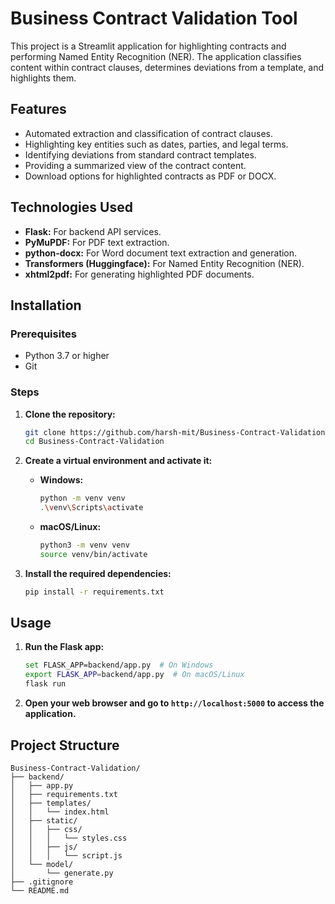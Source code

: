 # Business Contract Validation Tool

This project is a Streamlit application for highlighting contracts and performing Named Entity Recognition (NER). The application classifies content within contract clauses, determines deviations from a template, and highlights them.

## Features
- Automated extraction and classification of contract clauses.
- Highlighting key entities such as dates, parties, and legal terms.
- Identifying deviations from standard contract templates.
- Providing a summarized view of the contract content.
- Download options for highlighted contracts as PDF or DOCX.

## Technologies Used
- **Flask:** For backend API services.
- **PyMuPDF:** For PDF text extraction.
- **python-docx:** For Word document text extraction and generation.
- **Transformers (Huggingface):** For Named Entity Recognition (NER).
- **xhtml2pdf:** For generating highlighted PDF documents.

## Installation

### Prerequisites
- Python 3.7 or higher
- Git

### Steps
1. **Clone the repository:**
   ```sh
   git clone https://github.com/harsh-mit/Business-Contract-Validation.git
   cd Business-Contract-Validation
   ```

2. **Create a virtual environment and activate it:**
   - **Windows:**
     ```sh
     python -m venv venv
     .\venv\Scripts\activate
     ```

   - **macOS/Linux:**
     ```sh
     python3 -m venv venv
     source venv/bin/activate
     ```

3. **Install the required dependencies:**
   ```sh
   pip install -r requirements.txt
   ```

## Usage

1. **Run the Flask app:**
   ```sh
   set FLASK_APP=backend/app.py  # On Windows
   export FLASK_APP=backend/app.py  # On macOS/Linux
   flask run
   ```

2. **Open your web browser and go to `http://localhost:5000` to access the application.**

## Project Structure

```
Business-Contract-Validation/
├── backend/
│   ├── app.py
│   ├── requirements.txt
│   ├── templates/
│   │   └── index.html
│   ├── static/
│   │   ├── css/
│   │   │   └── styles.css
│   │   ├── js/
│   │   │   └── script.js
│   └── model/
│       └── generate.py
├── .gitignore
└── README.md
```

